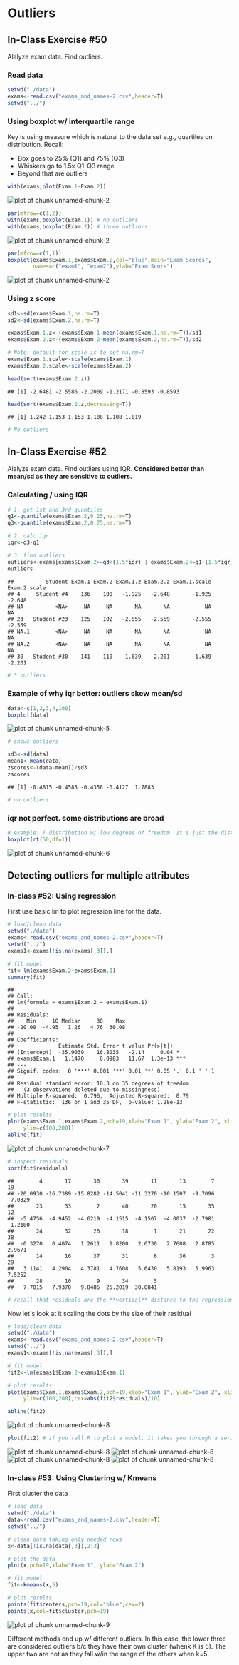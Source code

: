Outliers
========================================================

## In-Class Exercise #50

Alalyze exam data. Find outliers. 

### Read data


```r
setwd("./data")
exams<-read.csv("exams_and_names-2.csv",header=T)
setwd("../")
```

### Using boxplot w/ interquartile range

Key is using measure which is natural to the data set e.g., quartiles on distribution. Recall:
- Box goes to 25% (Q1) and 75% (Q3)
- Whiskers go to 1.5x Q1-Q3 range
- Beyond that are outliers


```r
with(exams,plot(Exam.1~Exam.2))
```

![plot of chunk unnamed-chunk-2](figure/unnamed-chunk-21.png) 

```r
par(mfrow=c(1,2))
with(exams,boxplot(Exam.1)) # no outliers
with(exams,boxplot(Exam.2)) # three outliers
```

![plot of chunk unnamed-chunk-2](figure/unnamed-chunk-22.png) 

```r
par(mfrow=c(1,1))
boxplot(exams$Exam.1,exams$Exam.2,col="blue",main="Exam Scores",
        names=c("exam1", "exam2"),ylab="Exam Score")
```

![plot of chunk unnamed-chunk-2](figure/unnamed-chunk-23.png) 

### Using z score


```r
sd1<-sd(exams$Exam.1,na.rm=T)
sd2<-sd(exams$Exam.2,na.rm=T)

exams$Exam.1.z<-(exams$Exam.1-mean(exams$Exam.1,na.rm=T))/sd1
exams$Exam.2.z<-(exams$Exam.2-mean(exams$Exam.2,na.rm=T))/sd2

# Note: default for scale is to set na.rm=T
exams$Exam.1.scale<-scale(exams$Exam.1)
exams$Exam.2.scale<-scale(exams$Exam.2)

head(sort(exams$Exam.2.z))
```

```
## [1] -2.6481 -2.5586 -2.2009 -1.2171 -0.8593 -0.8593
```

```r
head(sort(exams$Exam.2.z,decreasing=T))
```

```
## [1] 1.242 1.153 1.153 1.108 1.108 1.019
```

```r
# No outliers
```

## In-Class Exercise #52

Alalyze exam data. Find outliers using IQR. **Considered better than mean/sd as they are sensitive to outliers.**

### Calculating / using IQR


```r
# 1. get 1st and 3rd quantiles
q1<-quantile(exams$Exam.2,0.25,na.rm=T)
q3<-quantile(exams$Exam.2,0.75,na.rm=T)

# 2. calc iqr
iqr<-q3-q1

# 3. find outliers
outliers<-exams[exams$Exam.2>=q3+(1.5*iqr) | exams$Exam.2<=q1-(1.5*iqr),]
outliers
```

```
##          Student Exam.1 Exam.2 Exam.1.z Exam.2.z Exam.1.scale Exam.2.scale
## 4     Student #4    136    100   -1.925   -2.648       -1.925       -2.648
## NA          <NA>     NA     NA       NA       NA           NA           NA
## 23   Student #23    125    102   -2.555   -2.559       -2.555       -2.559
## NA.1        <NA>     NA     NA       NA       NA           NA           NA
## NA.2        <NA>     NA     NA       NA       NA           NA           NA
## 30   Student #30    141    110   -1.639   -2.201       -1.639       -2.201
```

```r
# 3 outliers
```

### Example of why iqr better: outliers skew mean/sd


```r
data<-c(1,2,3,4,100)
boxplot(data)
```

![plot of chunk unnamed-chunk-5](figure/unnamed-chunk-5.png) 

```r
# shows outliers

sd3<-sd(data)
mean1<-mean(data)
zscores<-(data-mean1)/sd3
zscores
```

```
## [1] -0.4815 -0.4585 -0.4356 -0.4127  1.7883
```

```r
# no outliers
```

### iqr not perfect. some distributions are broad


```r
# example: T distribution w/ low degrees of freedom. It's just the distribution.
boxplot(rt(50,df=1))
```

![plot of chunk unnamed-chunk-6](figure/unnamed-chunk-6.png) 

## Detecting outliers for multiple attributes

### In-class #52: Using regression

First use basic lm to plot regression line for the data.


```r
# load/clean data
setwd("./data")
exams<-read.csv("exams_and_names-2.csv",header=T)
setwd("../")
exams1<-exams[!is.na(exams[,3]),]

# fit model
fit<-lm(exams$Exam.2~exams$Exam.1)
summary(fit)
```

```
## 
## Call:
## lm(formula = exams$Exam.2 ~ exams$Exam.1)
## 
## Residuals:
##    Min     1Q Median     3Q    Max 
## -20.09  -4.95   1.26   4.76  30.08 
## 
## Coefficients:
##              Estimate Std. Error t value Pr(>|t|)    
## (Intercept)  -35.9039    16.8035   -2.14     0.04 *  
## exams$Exam.1   1.1470     0.0983   11.67  1.3e-13 ***
## ---
## Signif. codes:  0 '***' 0.001 '**' 0.01 '*' 0.05 '.' 0.1 ' ' 1
## 
## Residual standard error: 10.3 on 35 degrees of freedom
##   (3 observations deleted due to missingness)
## Multiple R-squared:  0.796,	Adjusted R-squared:  0.79 
## F-statistic:  136 on 1 and 35 DF,  p-value: 1.28e-13
```

```r
# plot results
plot(exams$Exam.1,exams$Exam.2,pch=19,xlab="Exam 1", ylab="Exam 2", xlim=c(100,200),
     ylim=c(100,200))
abline(fit)
```

![plot of chunk unnamed-chunk-7](figure/unnamed-chunk-7.png) 

```r
# inspect residuals
sort(fit$residuals)
```

```
##        4       17       30       39       11       13        7       19 
## -20.0930 -16.7389 -15.8282 -14.5041 -11.3270 -10.1507  -9.7096  -7.0329 
##       23       33        2       40       20       15       35       12 
##  -5.4756  -4.9452  -4.6219  -4.1515  -4.1507  -4.0037  -2.7981  -1.2100 
##       24       32       26       18        1       21       22       38 
##  -0.3270   0.4074   1.2611   1.8200   2.6730   2.7608   2.8785   2.9671 
##       14       16       37       31        6       36        3       29 
##   3.1141   4.2904   4.3781   4.7608   5.6430   5.8193   5.9963   7.5252 
##       28       10        9       34        5 
##   7.7015   7.9370   9.8485  25.2019  30.0841
```

```r
# recall that residuals are the **vertical** distance to the regression (fitted values) line. 
```

Now let's look at it scaling the dots by the size of their residual


```r
# load/clean data
setwd("./data")
exams<-read.csv("exams_and_names-2.csv",header=T)
setwd("../")
exams1<-exams[!is.na(exams[,3]),]

# fit model
fit2<-lm(exams1$Exam.2~exams1$Exam.1)

# plot results
plot(exams$Exam.1,exams$Exam.2,pch=19,xlab="Exam 1", ylab="Exam 2", xlim=c(100,200),
     ylim=c(100,200),cex=abs(fit2$residuals)/10)

abline(fit2)
```

![plot of chunk unnamed-chunk-8](figure/unnamed-chunk-81.png) 

```r
plot(fit2) # if you tell R to plot a model, it takes you through a series of graphs.
```

![plot of chunk unnamed-chunk-8](figure/unnamed-chunk-82.png) ![plot of chunk unnamed-chunk-8](figure/unnamed-chunk-83.png) ![plot of chunk unnamed-chunk-8](figure/unnamed-chunk-84.png) ![plot of chunk unnamed-chunk-8](figure/unnamed-chunk-85.png) 

### In-class #53: Using Clustering w/ Kmeans

First cluster the data


```r
# load data
setwd("./data")
data<-read.csv("exams_and_names-2.csv",header=T)
setwd("../")

# clean data taking only needed rows
x<-data[!is.na(data[,3]),2:3]

# plot the data
plot(x,pch=19,xlab="Exam 1", ylab="Exam 2")

# fit model
fit<-kmeans(x,5)

# plot results
points(fit$centers,pch=19,col="blue",cex=2)
points(x,col=fit$cluster,pch=19)
```

![plot of chunk unnamed-chunk-9](figure/unnamed-chunk-9.png) 

Different methods end up w/ different outliers. In this case, the lower three are considered outliers b/c they have their own cluster (whenk K is 5). The upper two are not as they fall w/in the range of the others when k=5. 
